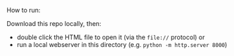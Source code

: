 

How to run:

Download this repo locally, then:
- double click the HTML file to open it (via the `file://` protocol)
or
- run a local webserver in this directory (e.g. `python -m http.server 8000`)